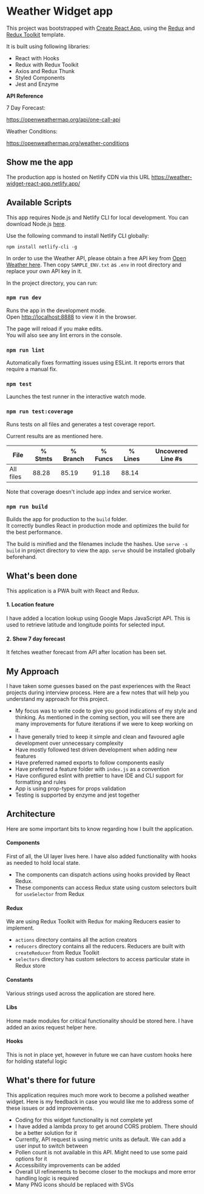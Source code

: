 # Weather Widget app
This project was bootstrapped with [Create React App](https://github.com/facebook/create-react-app), using the [Redux](https://redux.js.org/) and [Redux Toolkit](https://redux-toolkit.js.org/) template.

It is built using following libraries: 

* React with Hooks
* Redux with Redux Toolkit
* Axios and Redux Thunk
* Styled Components
* Jest and Enzyme

**API Reference**

7 Day Forecast:

https://openweathermap.org/api/one-call-api

Weather Conditions:
 
https://openweathermap.org/weather-conditions


## Show me the app

The production app is hosted on Netlify CDN via this URL https://weather-widget-react-app.netlify.app/

## Available Scripts

This app requires Node.js and Netlify CLI for local development. You can download Node.js [here](https://nodejs.org/en/download/). 

Use the following command to install Netlify CLI globally:

```
npm install netlify-cli -g
```

In order to use the Weather API, please obtain a free API key from [Open Weather here](https://openweathermap.org/price). Then copy `SAMPLE_ENV.txt` as `.env` in root directory and replace your own API key in it. 


In the project directory, you can run:

### `npm run dev`

Runs the app in the development mode.<br />
Open [http://localhost:8888](http://localhost:8888) to view it in the browser.

The page will reload if you make edits.<br />
You will also see any lint errors in the console.

### `npm run lint`

Automatically fixes formatting issues using ESLint. It reports errors that require a manual fix.

### `npm test`

Launches the test runner in the interactive watch mode.

### `npm run test:coverage`

Runs tests on all files and generates a test coverage report.

Current results are as mentioned here.

File                         |  % Stmts | % Branch |  % Funcs |  % Lines | Uncovered Line #s |
-----------------------------|----------|----------|----------|----------|-------------------|
All files                    |    88.28 |     85.19 |    91.18 |    88.14 |                   |

Note that coverage doesn't include app index and service worker.

### `npm run build`

Builds the app for production to the `build` folder.<br />
It correctly bundles React in production mode and optimizes the build for the best performance.

The build is minified and the filenames include the hashes. Use `serve -s build` in project directory to view the app. `serve` should be installed globally beforehand.

## What's been done

This application is a PWA built with React and Redux.

#### 1. Location feature

I have added a location lookup using Google Maps JavaScript API. This is used to retrieve latitude and longitude points for selected input. 

#### 2. Show 7 day forecast

It fetches weather forecast from API after location has been set.

## My Approach

I have taken some guesses based on the past experiences with the React projects during interview process. Here are a few notes that will help you understand my approach for this project.

* My focus was to write code to give you good indications of my style and thinking. As mentioned in the coming section, you will see there are many improvements for future iterations if we were to keep working on it.  
* I have generally tried to keep it simple and clean and favoured agile development over unnecessary complexity
* Have mostly followed test driven development when adding new features
* Have preferred named exports to follow components easily 
* Have preferred a feature folder with `index.js` as a convention
* Have configured eslint with prettier to have IDE and CLI support for formatting and rules
* App is using prop-types for props validation
* Testing is supported by enzyme and jest together

## Architecture

Here are some important bits to know regarding how I built the application.

#### Components

First of all, the UI layer lives here. I have also added functionality with hooks as needed to hold local state. 

* The components can dispatch actions using hooks provided by React Redux.
* These components can access Redux state using custom selectors built for `useSelector` from Redux

#### Redux

We are using Redux Toolkit with Redux for making Reducers easier to implement.

* `actions` directory contains all the action creators
* `reducers` directory contains all the reducers. Reducers are built with `createReducer` from Redux Toolkit
* `selectors` directory has custom selectors to access particular state in Redux store

#### Constants

Various strings used across the application are stored here.

#### Libs

Home made modules for critical functionality should be stored here. I have added an axios request helper here.

#### Hooks

This is not in place yet, however in future we can have custom hooks here for holding stateful logic 

## What's there for future

This application requires much more work to become a polished weather widget. Here is my feedback in case you would like me to address some of these issues or add improvements.

* Coding for this widget functionality is not complete yet
* I have added a lambda proxy to get around CORS problem. There should be a better solution for it
* Currently, API request is using metric units as default. We can add a user input to switch between
* Pollen count is not available in this API. Might need to use some paid options for it
* Accessibility improvements can be added
* Overall UI refinements to become closer to the mockups and more error handling logic is required
* Many PNG icons should be replaced with SVGs 
